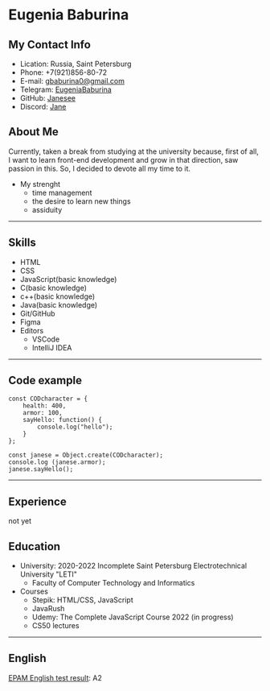 # Eugenia Baburina
## My Contact Info
- Lication: Russia, Saint Petersburg
- Phone: +7(921)856-80-72
- E-mail: gbaburina0@gmail.com
- Telegram: [EugeniaBaburina](https://t.me/EugeniaBaburina)
- GitHub: [Janesee](https://github.com/Janesee)
- Discord: [Jane](https://discordapp.com/users/481051059771539466/)
## About Me

Currently, taken a break from studying at the university because, first of all, I want to learn front-end development and grow in that direction, 
saw passion in this. So, I decided to devote all my time to it.
* My strenght
   + time management
   + the desire to learn new things
   + assiduity
---
## Skills
- HTML
- CSS
- JavaScript(basic knowledge)
- C(basic knowledge)
- c++(basic knowledge)
- Java(basic knowledge)
- Git/GitHub
- Figma
- Editors 
   * VSCode
   * IntelliJ IDEA
---
## Code example
```
const CODcharacter = {
    health: 400,
    armor: 100,
    sayHello: function() {
        console.log("hello");
    }
};

const janese = Object.create(CODcharacter); 
console.log (janese.armor);
janese.sayHello();
```
---
## Experience
not yet
## Education
- University: 2020-2022 Incomplete Saint Petersburg Electrotechnical University "LETI"
   * Faculty of Computer Technology and Informatics
- Courses
   * Stepik: HTML/CSS, JavaScript
   * JavaRush
   * Udemy: The Complete JavaScript Course 2022 (in progress)
   * CS50 lectures
---
## English
[EPAM English test result](https://examinator.epam.com/Main/PersonalAssignments): A2
